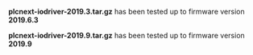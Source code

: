 
**plcnext-iodriver-2019.3.tar.gz** has been tested up to firmware version **2019.6.3**


**plcnext-iodriver-2019.9.tar.gz** has been tested up to firmware version **2019.9**
